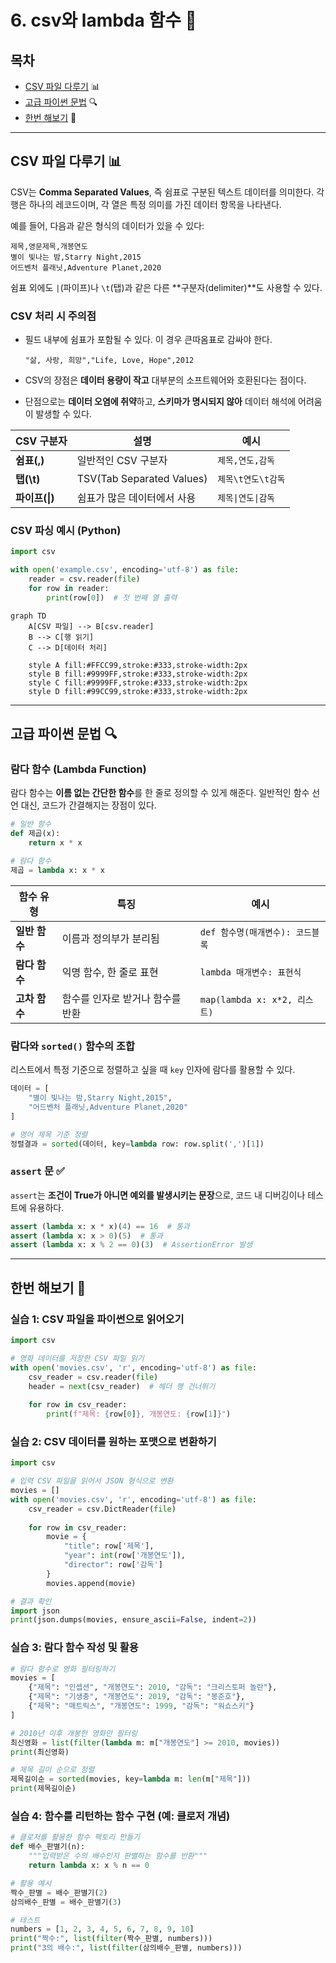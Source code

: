 # 6. csv와 lambda 함수 📝

## 목차
- [CSV 파일 다루기](#csv-파일-다루기) 📊
- [고급 파이썬 문법](#고급-파이썬-문법) 🔍
- [한번 해보기](#한번-해보기) 🧪

---

## CSV 파일 다루기 📊

CSV는 **Comma Separated Values**, 즉 쉼표로 구분된 텍스트 데이터를 의미한다. 각 행은 하나의 레코드이며, 각 열은 특정 의미를 가진 데이터 항목을 나타낸다.

예를 들어, 다음과 같은 형식의 데이터가 있을 수 있다:
```
제목,영문제목,개봉연도
별이 빛나는 밤,Starry Night,2015
어드벤처 플래닛,Adventure Planet,2020
```

쉼표 외에도 `|`(파이프)나 `\t`(탭)과 같은 다른 **구분자(delimiter)**도 사용할 수 있다.

### CSV 처리 시 주의점

- 필드 내부에 쉼표가 포함될 수 있다. 이 경우 큰따옴표로 감싸야 한다.
  ```csv
  "삶, 사랑, 희망","Life, Love, Hope",2012
  ```

- CSV의 장점은 **데이터 용량이 작고** 대부분의 소프트웨어와 호환된다는 점이다.

- 단점으로는 **데이터 오염에 취약**하고, **스키마가 명시되지 않아** 데이터 해석에 어려움이 발생할 수 있다.

| CSV 구분자 | 설명 | 예시 |
|-----------|------|------|
| **쉼표(,)** | 일반적인 CSV 구분자 | `제목,연도,감독` |
| **탭(\t)** | TSV(Tab Separated Values) | `제목\t연도\t감독` |
| **파이프(\|)** | 쉼표가 많은 데이터에서 사용 | `제목\|연도\|감독` |

### CSV 파싱 예시 (Python)

```python
import csv

with open('example.csv', encoding='utf-8') as file:
    reader = csv.reader(file)
    for row in reader:
        print(row[0])  # 첫 번째 열 출력
```

```mermaid
graph TD
    A[CSV 파일] --> B[csv.reader]
    B --> C[행 읽기]
    C --> D[데이터 처리]
    
    style A fill:#FFCC99,stroke:#333,stroke-width:2px
    style B fill:#9999FF,stroke:#333,stroke-width:2px
    style C fill:#9999FF,stroke:#333,stroke-width:2px
    style D fill:#99CC99,stroke:#333,stroke-width:2px
```

---

## 고급 파이썬 문법 🔍

### 람다 함수 (Lambda Function)

람다 함수는 **이름 없는 간단한 함수**를 한 줄로 정의할 수 있게 해준다. 일반적인 함수 선언 대신, 코드가 간결해지는 장점이 있다.

```python
# 일반 함수
def 제곱(x):
    return x * x

# 람다 함수
제곱 = lambda x: x * x
```

| 함수 유형 | 특징 | 예시 |
|----------|------|------|
| **일반 함수** | 이름과 정의부가 분리됨 | `def 함수명(매개변수): 코드블록` |
| **람다 함수** | 익명 함수, 한 줄로 표현 | `lambda 매개변수: 표현식` |
| **고차 함수** | 함수를 인자로 받거나 함수를 반환 | `map(lambda x: x*2, 리스트)` |

### 람다와 `sorted()` 함수의 조합

리스트에서 특정 기준으로 정렬하고 싶을 때 `key` 인자에 람다를 활용할 수 있다.

```python
데이터 = [
    "별이 빛나는 밤,Starry Night,2015",
    "어드벤처 플래닛,Adventure Planet,2020"
]

# 영어 제목 기준 정렬
정렬결과 = sorted(데이터, key=lambda row: row.split(',')[1])
```

### `assert` 문 ✅

`assert`는 **조건이 True가 아니면 예외를 발생시키는 문장**으로, 코드 내 디버깅이나 테스트에 유용하다.

```python
assert (lambda x: x * x)(4) == 16  # 통과
assert (lambda x: x > 0)(5)  # 통과
assert (lambda x: x % 2 == 0)(3)  # AssertionError 발생
```

---

## 한번 해보기 🧪

### 실습 1: CSV 파일을 파이썬으로 읽어오기
```python
import csv

# 영화 데이터를 저장한 CSV 파일 읽기
with open('movies.csv', 'r', encoding='utf-8') as file:
    csv_reader = csv.reader(file)
    header = next(csv_reader)  # 헤더 행 건너뛰기
    
    for row in csv_reader:
        print(f"제목: {row[0]}, 개봉연도: {row[1]}")
```

### 실습 2: CSV 데이터를 원하는 포맷으로 변환하기
```python
import csv

# 입력 CSV 파일을 읽어서 JSON 형식으로 변환
movies = []
with open('movies.csv', 'r', encoding='utf-8') as file:
    csv_reader = csv.DictReader(file)
    
    for row in csv_reader:
        movie = {
            "title": row['제목'],
            "year": int(row['개봉연도']),
            "director": row['감독']
        }
        movies.append(movie)

# 결과 확인
import json
print(json.dumps(movies, ensure_ascii=False, indent=2))
```

### 실습 3: 람다 함수 작성 및 활용
```python
# 람다 함수로 영화 필터링하기
movies = [
    {"제목": "인셉션", "개봉연도": 2010, "감독": "크리스토퍼 놀란"},
    {"제목": "기생충", "개봉연도": 2019, "감독": "봉준호"},
    {"제목": "매트릭스", "개봉연도": 1999, "감독": "워쇼스키"}
]

# 2010년 이후 개봉한 영화만 필터링
최신영화 = list(filter(lambda m: m["개봉연도"] >= 2010, movies))
print(최신영화)

# 제목 길이 순으로 정렬
제목길이순 = sorted(movies, key=lambda m: len(m["제목"]))
print(제목길이순)
```

### 실습 4: 함수를 리턴하는 함수 구현 (예: 클로저 개념)
```python
# 클로저를 활용한 함수 팩토리 만들기
def 배수_판별기(n):
    """입력받은 수의 배수인지 판별하는 함수를 반환"""
    return lambda x: x % n == 0

# 활용 예시
짝수_판별 = 배수_판별기(2)
삼의배수_판별 = 배수_판별기(3)

# 테스트
numbers = [1, 2, 3, 4, 5, 6, 7, 8, 9, 10]
print("짝수:", list(filter(짝수_판별, numbers)))
print("3의 배수:", list(filter(삼의배수_판별, numbers)))
```
